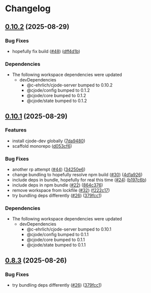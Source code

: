 # Changelog

## [0.10.2](https://github.com/c-ehrlich/cjode/compare/cli-v0.10.1...cli-v0.10.2) (2025-08-29)


### Bug Fixes

* hopefully fix build ([#48](https://github.com/c-ehrlich/cjode/issues/48)) ([dff4d1b](https://github.com/c-ehrlich/cjode/commit/dff4d1b61e86e5f2d6c69f06fd084835be8d58a8))


### Dependencies

* The following workspace dependencies were updated
  * devDependencies
    * @c-ehrlich/cjode-server bumped to 0.10.2
    * @cjode/config bumped to 0.1.2
    * @cjode/core bumped to 0.1.2
    * @cjode/state bumped to 0.1.2

## [0.10.1](https://github.com/c-ehrlich/cjode/compare/cli-v0.10.0...cli-v0.10.1) (2025-08-29)


### Features

* install cjode-dev globally ([7da9480](https://github.com/c-ehrlich/cjode/commit/7da9480afa7d657c87cb46146eb54f8a56628c1e))
* scaffold monorepo ([d053cf6](https://github.com/c-ehrlich/cjode/commit/d053cf68c3b686e44be1e7f19708c0cbdcc9c425))


### Bug Fixes

* another rp attempt ([#44](https://github.com/c-ehrlich/cjode/issues/44)) ([34250e6](https://github.com/c-ehrlich/cjode/commit/34250e65b652595d5935f5cd0fc9da8e4734e3c4))
* change bundling to hopefully resolve npm build ([#30](https://github.com/c-ehrlich/cjode/issues/30)) ([4d1a926](https://github.com/c-ehrlich/cjode/commit/4d1a9260bebd68f15d8fb30915fb1e1715618c45))
* include deps in bundle, hopefully for real this time ([#24](https://github.com/c-ehrlich/cjode/issues/24)) ([b197c6b](https://github.com/c-ehrlich/cjode/commit/b197c6b09df3d6fc5457192389ccdbbf290f68f9))
* include deps in npm bundle ([#22](https://github.com/c-ehrlich/cjode/issues/22)) ([864c376](https://github.com/c-ehrlich/cjode/commit/864c37605bb6b42a9ad202193bf750d1025b4cbe))
* remove workspace from lockfile ([#32](https://github.com/c-ehrlich/cjode/issues/32)) ([f222c17](https://github.com/c-ehrlich/cjode/commit/f222c17fbfd5fac076276782060ac1edb0abe3e0))
* try bundling deps differently ([#26](https://github.com/c-ehrlich/cjode/issues/26)) ([379fcc1](https://github.com/c-ehrlich/cjode/commit/379fcc174ad5a0739edcda0f6dbfe337681e69d3))


### Dependencies

* The following workspace dependencies were updated
  * devDependencies
    * @c-ehrlich/cjode-server bumped to 0.10.1
    * @cjode/config bumped to 0.1.1
    * @cjode/core bumped to 0.1.1
    * @cjode/state bumped to 0.1.1

## [0.8.3](https://github.com/c-ehrlich/cjode/compare/v0.8.2...v0.8.3) (2025-08-26)


### Bug Fixes

* try bundling deps differently ([#26](https://github.com/c-ehrlich/cjode/issues/26)) ([379fcc1](https://github.com/c-ehrlich/cjode/commit/379fcc174ad5a0739edcda0f6dbfe337681e69d3))
